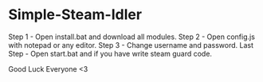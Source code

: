 # Simple-Steam-Idler
Step 1 - Open install.bat and download all modules.
Step 2 - Open config.js with notepad or any editor.
Step 3 - Change username and password.
Last Step - Open start.bat and if you have write steam guard code.

Good Luck Everyone <3
